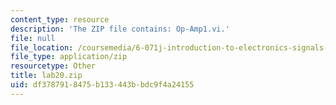 ```yaml
---
content_type: resource
description: 'The ZIP file contains: Op-Amp1.vi.'
file: null
file_location: /coursemedia/6-071j-introduction-to-electronics-signals-and-measurement-spring-2006/df3787918475b133443bbdc9f4a24155_lab20.zip
file_type: application/zip
resourcetype: Other
title: lab20.zip
uid: df378791-8475-b133-443b-bdc9f4a24155
---
```

